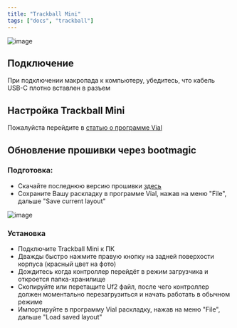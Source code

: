```yaml
---
title: "Trackball Mini"
tags: ["docs", "trackball"]
---
```


![image](/images/keyboards/tb-mini01.jpg)  

## Подключение
При подключении макропада к компьютеру, убедитесь, что кабель USB-C плотно вставлен в разъем

## Настройка Trackball Mini  
Пожалуйста перейдите в [статью о программе Vial](/pages/docs/vial) 

## Обновление прошивки через bootmagic  
### Подготовка:  
* Скачайте последнюю версию прошивки [здесь](https://github.com/ergohaven/keymap_hub)
* Сохраните Вашу раскладку в программе Vial, нажав на меню "File", дальше "Save current layout"

![image](/images/keyboards/tb-mini02.jpg)  

### Установка
* Подключите Trackball Mini к ПК
* Дважды быстро нажмите правую кнопку на задней поверхости корпуса (красный цвет на фото)
* Дождитесь когда контроллер перейдёт в режим загрузчика и откроется папка-хранилище
* Скопируйте или перетащите Uf2 файл, после чего контроллер должен моментально перезагрузиться и начать работать в обычном режиме
* Импортируйте в программу Vial раскладку, нажав на меню "File", дальше "Load saved layout"

